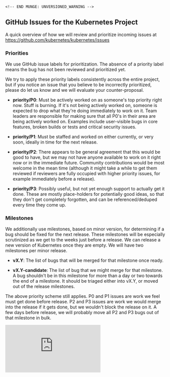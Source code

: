 <!-- BEGIN MUNGE: UNVERSIONED_WARNING -->

    <!-- END MUNGE: UNVERSIONED_WARNING -->

## GitHub Issues for the Kubernetes Project

A quick overview of how we will review and prioritize incoming issues at
https://github.com/kubernetes/kubernetes/issues

### Priorities

We use GitHub issue labels for prioritization. The absence of a priority label
means the bug has not been reviewed and prioritized yet.

We try to apply these priority labels consistently across the entire project,
but if you notice an issue that you believe to be incorrectly prioritized,
please do let us know and we will evaluate your counter-proposal.

- **priority/P0**: Must be actively worked on as someone's top priority right
now. Stuff is burning. If it's not being actively worked on, someone is expected
to drop what they're doing immediately to work on it. Team leaders are
responsible for making sure that all P0's in their area are being actively
worked on. Examples include user-visible bugs in core features, broken builds or
tests and critical security issues.

- **priority/P1**: Must be staffed and worked on either currently, or very soon,
ideally in time for the next release.

- **priority/P2**: There appears to be general agreement that this would be good
to have, but we may not have anyone available to work on it right now or in the
immediate future. Community contributions would be most welcome in the mean time
(although it might take a while to get them reviewed if reviewers are fully
occupied with higher priority issues, for example immediately before a release).

- **priority/P3**: Possibly useful, but not yet enough support to actually get
it done. These are mostly place-holders for potentially good ideas, so that they
don't get completely forgotten, and can be referenced/deduped every time they
come up.

### Milestones

We additionally use milestones, based on minor version, for determining if a bug
should be fixed for the next release. These milestones will be especially
scrutinized as we get to the weeks just before a release. We can release a new
version of Kubernetes once they are empty. We will have two milestones per minor
release.

- **vX.Y**: The list of bugs that will be merged for that milestone once ready.

- **vX.Y-candidate**: The list of bug that we might merge for that milestone. A
bug shouldn't be in this milestone for more than a day or two towards the end of
a milestone. It should be triaged either into vX.Y, or moved out of the release
milestones.

The above priority scheme still applies. P0 and P1 issues are work we feel must
get done before release.  P2 and P3 issues are work we would merge into the
release if it gets done, but we wouldn't block the release on it. A few days
before release, we will probably move all P2 and P3 bugs out of that milestone
in bulk.



<!-- BEGIN MUNGE: IS_VERSIONED -->
<!-- TAG IS_VERSIONED -->
<!-- END MUNGE: IS_VERSIONED -->




<!-- BEGIN MUNGE: IS_VERSIONED -->
<!-- TAG IS_VERSIONED -->
<!-- END MUNGE: IS_VERSIONED -->


<!-- BEGIN MUNGE: GENERATED_ANALYTICS -->
[![Analytics](https://kubernetes-site.appspot.com/UA-36037335-10/GitHub/docs/devel/issues.md?pixel)]()
<!-- END MUNGE: GENERATED_ANALYTICS -->
